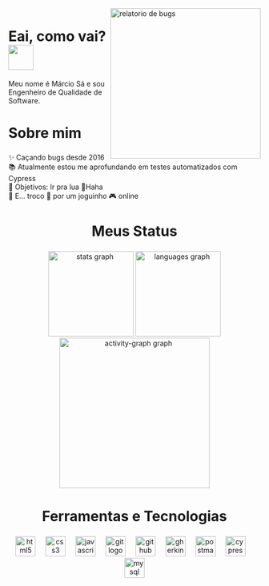 <img src="https://github.com/talytam/talytam/assets/38868433/c1b56765-b607-4c2f-829d-970a4520afc5" height="300" width="300" align="right" alt="relatorio de bugs">
<h1>Eai, como vai? <img src="https://emojis.slackmojis.com/emojis/images/1577305505/7373/hand_wave.gif?1577305505" width="50" /></h1>

<p align="left">Meu nome é Márcio Sá e sou Engenheiro de Qualidade de Software.</p>

<h1 align="left">Sobre mim</h1>

###

<p align="left">✨ Caçando bugs desde 2016<br>📚 Atualmente estou me aprofundando em testes automatizados com Cypress<br>🎯 Objetivos: Ir pra lua 🚀Haha<br>🎲 E... troco 🍺 por um joguinho 🎮  online</p>

###

<h1 align="center">Meus Status</h1>

###

<div align="center">
  <img src="https://github-readme-stats.vercel.app/api?username=marciofsn&hide_title=false&hide_rank=false&show_icons=true&include_all_commits=true&count_private=true&disable_animations=false&theme=dracula&locale=en&hide_border=false&order=1&custom_title=Status%20Gerais" height="170" alt="stats graph"  />
  <img src="https://github-readme-stats.vercel.app/api/top-langs?username=marciofsn&locale=en&hide_title=false&layout=compact&card_width=320&langs_count=7&theme=dracula&hide_border=false&order=2&custom_title=Linguagens%20Mais%20Usadas" height="170" alt="languages graph"  />
  <img src="https://github-readme-activity-graph.vercel.app/graph?username=marciofsn&radius=16&theme=dracula&area=true&order=5" height="300" alt="activity-graph graph"  />
</div>

###

<h1 align="center">Ferramentas e Tecnologias</h1>

###

<div align="center">
  <img src="https://skillicons.dev/icons?i=html" height="40" alt="html5 logo"  />
  <img width="12" />
  <img src="https://skillicons.dev/icons?i=css" height="40" alt="css3 logo"  />
  <img width="12" />
  <img src="https://cdn.jsdelivr.net/gh/devicons/devicon/icons/javascript/javascript-original.svg" height="40" alt="javascript logo"  />
  <img width="12" />
  <img src="https://skillicons.dev/icons?i=git" height="40" alt="git logo"  />
  <img width="12" />
  <img src="https://skillicons.dev/icons?i=github" height="40" alt="github logo"  />
  <img width="12" />
  <img src="https://skillicons.dev/icons?i=gherkin" height="40" alt="gherkin logo"  />
  <img width="12" />
  <img src="https://skillicons.dev/icons?i=postman" height="40" alt="postman logo"  />
  <img width="12" />
    <img src="https://skillicons.dev/icons?i=cypress" height="40" alt="cypress logo"  />
  <img width="12" />
  <img src="https://skillicons.dev/icons?i=mysql" height="40" alt="mysql logo"  />
</div>

###

###
